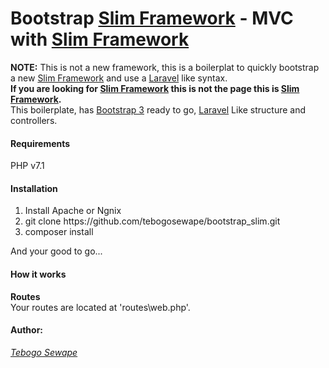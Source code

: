 # Bootstrap <a href="https://www.slimframework.com/" >Slim Framework</a> - MVC with <a href="https://www.slimframework.com/" >Slim Framework</a>


<p>
	<strong>NOTE:</strong> This is not a new framework, this is a boilerplat to quickly bootstrap a new <a href="https://www.slimframework.com/" >Slim Framework</a> and use a <a href="https://laravel.com/" >Laravel</a> like syntax.
	<br />
	<strong>If you are looking for <a href="https://www.slimframework.com/" >Slim Framework</a> this is not the page this is <a href="https://www.slimframework.com/" >Slim Framework</a>.</strong>
	<br />
	This boilerplate, has <a href="https://getbootstrap.com/docs/3.3/" >Bootstrap 3</a> ready to go, <a href="https://laravel.com/" >Laravel</a> Like structure and controllers.
</p>

<h4>Requirements</h4>
<p>PHP v7.1</p>
<h4>Installation</h4>
<ol>
	<li><quote>Install Apache or Ngnix</quote></li>
	<li><quote>git clone https://github.com/tebogosewape/bootstrap_slim.git</quote></li>
	<li><quote>composer install</quote></li>
</ol>
<p>And your good to go...</p>
<h4>How it works</h4>
<p>
	<strong>Routes</strong><br />
	Your routes are located at 'routes\web.php'.<br />

</p>
<h4>Author:</h4>
<p><a href="#"><em>Tebogo Sewape</em></a></p>
